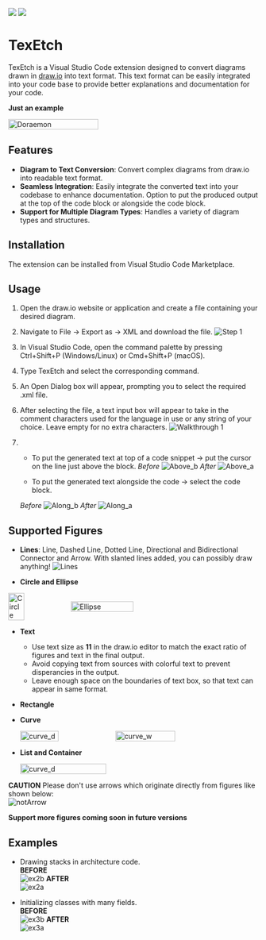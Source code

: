 [![](https://img.shields.io/static/v1?style=social&label=Sponsor&message=%E2%9D%A4&logo=GitHub&color&link=%3Curl%3E)](https://github.com/sponsors/mk197d)
[![](https://img.shields.io/static/v1?style=social&label=Donate&message=%E2%9D%A4&logo=Paypal&color&link=%3Curl%3E)](https://www.paypal.com/paypalme/mayank8197d)
# TexEtch

TexEtch is a Visual Studio Code extension designed to convert diagrams drawn in [draw.io](https://app.diagrams.net/) into text format. This text format can be easily integrated into your code base to provide better explanations and documentation for your code.<br>

**Just an example**
  <div style="display: flex; align-items: center;">
    <img src="/images/Doraemon.png" alt="Doraemon" width="60%">
  </div>

## Features

- **Diagram to Text Conversion**: Convert complex diagrams from draw.io into readable text format.
- **Seamless Integration**: Easily integrate the converted text into your codebase to enhance documentation. Option to put the produced output at the top of the code block or alongside the code block.
- **Support for Multiple Diagram Types**: Handles a variety of diagram types and structures.

## Installation

The extension can be installed from Visual Studio Code Marketplace.

## Usage
1. Open the draw.io website or application and create a file containing your desired diagram.
2. Navigate to File -> Export as -> XML and download the file.
![Step 1](/images/Step1.png)
3. In Visual Studio Code, open the command palette by pressing Ctrl+Shift+P (Windows/Linux) or Cmd+Shift+P (macOS).
4. Type TexEtch and select the corresponding command.
5. An Open Dialog box will appear, prompting you to select the required .xml file.
6. After selecting the file, a text input box will appear to take in the comment characters used for the language in use or any string of your choice. Leave empty for no extra characters.
![Walkthrough 1](/images/walkthrough1.gif)
7.  - To put the generated text at top of a code snippet -> put the cursor on the line just above the block.
    *Before*
    ![Above_b](/images/above_b.png)
    *After*
    ![Above_a](/images/above_a.png)
    
    - To put the generated text alongside the code -> select the code block.

    *Before*
    ![Along_b](/images/along_b.png)
    *After*
    ![Along_a](/images/along_a.png)
 


## Supported Figures

- **Lines**: Line, Dashed Line, Dotted Line, Directional and Bidirectional Connector and Arrow. With slanted lines added, you can possibly draw anything!
![Lines](/images/Lines3.png)

- **Circle and Ellipse**
<div style="display: flex; align-items: center;">
  <img src="/images/Circle.png" alt="Circle" width="25%">
  <img src="/images/Ellipse.png" alt="Ellipse" width="50%">
</div>

- **Text**
    - Use text size as **11** in the draw.io editor to match the exact ratio of figures and text in the final output.
    - Avoid copying text from sources with colorful text to prevent disperancies in the output.
    - Leave enough space on the boundaries of text box, so that text can appear in same format.

- **Rectangle** 

- **Curve** <br>
  <div style="display: flex; align-items: center;">
    <img src="/images/curve.png" alt="curve_d" width="40%">
    <img src="/images/curve_web.png" alt="curve_w" width="50%">
  </div> 

- **List and Container**<br>
  <div style="display: flex; align-items: center;">
    <img src="/images/List_Container.png" alt="curve_d" width="60%">
  </div> 


**CAUTION**
Please don't use arrows which originate directly from figures like shown below:<br>
![notArrow](/images/notArrow.png)

**Support more figures coming soon in future versions**

## Examples

- Drawing stacks in architecture code.<br>
  **BEFORE**<br>
  ![ex2b](/images/ex2b.png) 
  **AFTER**<br>
  ![ex2a](/images/ex2a.png) 

- Initializing classes with many fields.<br>
  **BEFORE**<br>
  ![ex3b](/images/ex3b.png) 
  **AFTER**<br>
  ![ex3a](/images/ex3a.png)